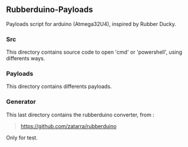 Rubberduino-Payloads
--------------------

Payloads script for arduino (Atmega32U4), inspired by Rubber Ducky.

### Src

This directory contains source code to open 'cmd' or 'powershell', using differents ways.

### Payloads

This directory contains differents payloads.

### Generator

This last directory contains the rubberduino converter, from :

> https://github.com/zatarra/rubberduino

Only for test.
